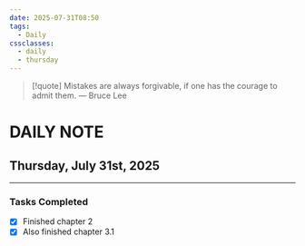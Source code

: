 ```yaml
---
date: 2025-07-31T08:50
tags:
  - Daily
cssclasses:
  - daily
  - thursday
---
```




> [!quote] Mistakes are always forgivable, if one has the courage to admit them.
> — Bruce Lee
# DAILY NOTE  
## Thursday, July 31st, 2025  
***  
### Tasks Completed
- [x] Finished chapter 2
- [x] Also finished chapter 3.1